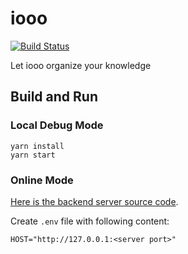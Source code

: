 iooo
==========

[![Build Status](https://travis-ci.com/quanbrew/iooo.svg?branch=master)](https://travis-ci.com/quanbrew/iooo)

Let iooo organize your knowledge


## Build and Run

### Local Debug Mode

```
yarn install
yarn start
```

### Online Mode

[Here is the backend server source code](https://github.com/quanbrew/iooo-server).


Create `.env` file with following content:

```
HOST="http://127.0.0.1:<server port>"
``` 
